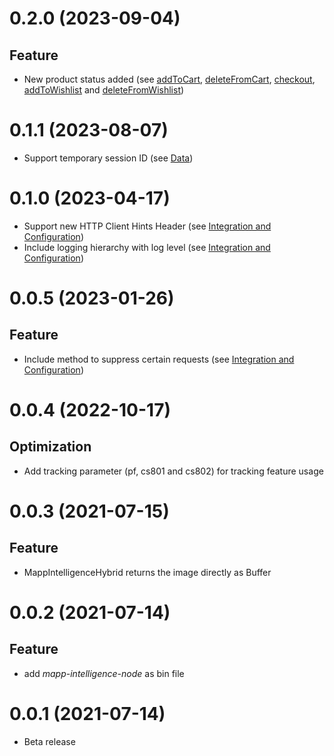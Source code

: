 <a name="0.2.0"></a>
# 0.2.0 (2023-09-04)

## Feature

- New product status added (see [addToCart](https://documentation.mapp.com/latest/en/data-19126584.html), [deleteFromCart](https://documentation.mapp.com/latest/en/data-19126584.html), [checkout](https://documentation.mapp.com/latest/en/data-19126584.html), [addToWishlist](https://documentation.mapp.com/latest/en/data-19126584.html) and [deleteFromWishlist](https://documentation.mapp.com/latest/en/data-19126584.html))


<a name="0.1.1"></a>
# 0.1.1 (2023-08-07)

- Support temporary session ID (see [Data](https://documentation.mapp.com/latest/en/data-7239453.html))


<a name="0.1.0"></a>
# 0.1.0 (2023-04-17)

- Support new HTTP Client Hints Header (see [Integration and Configuration](https://documentation.mapp.com/latest/en/integration-and-configuration-12582753.html))
- Include logging hierarchy with log level (see [Integration and Configuration](https://documentation.mapp.com/latest/en/integration-and-configuration-12582753.html))


<a name="0.0.5"></a>
# 0.0.5 (2023-01-26)

## Feature

- Include method to suppress certain requests (see [Integration and Configuration](https://documentation.mapp.com/latest/en/integration-and-configuration-19126578.html))


<a name="0.0.4"></a>
# 0.0.4 (2022-10-17)

## Optimization

- Add tracking parameter (pf, cs801 and cs802) for tracking feature usage


<a name="0.0.3"></a>
# 0.0.3 (2021-07-15)

## Feature

- MappIntelligenceHybrid returns the image directly as Buffer


<a name="0.0.2"></a>
# 0.0.2 (2021-07-14)

## Feature

- add *mapp-intelligence-node* as bin file


<a name="0.0.1"></a>
# 0.0.1 (2021-07-14)

- Beta release
